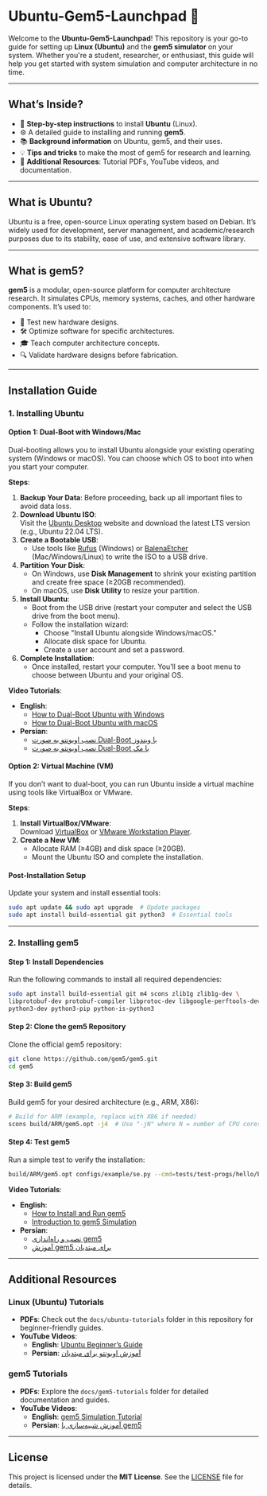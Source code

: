 # **Ubuntu-Gem5-Launchpad** 🚀  
Welcome to the **Ubuntu-Gem5-Launchpad**! This repository is your go-to guide for setting up **Linux (Ubuntu)** and the **gem5 simulator** on your system. Whether you're a student, researcher, or enthusiast, this guide will help you get started with system simulation and computer architecture in no time.

---

## **What’s Inside?**  
- 🐧 **Step-by-step instructions** to install **Ubuntu** (Linux).  
- ⚙️ A detailed guide to installing and running **gem5**.  
- 📚 **Background information** on Ubuntu, gem5, and their uses.  
- 💡 **Tips and tricks** to make the most of gem5 for research and learning.  
- 📂 **Additional Resources**: Tutorial PDFs, YouTube videos, and documentation.  

---

## **What is Ubuntu?**  
Ubuntu is a free, open-source Linux operating system based on Debian. It’s widely used for development, server management, and academic/research purposes due to its stability, ease of use, and extensive software library.

---

## **What is gem5?**  
**gem5** is a modular, open-source platform for computer architecture research. It simulates CPUs, memory systems, caches, and other hardware components. It’s used to:  
- 🧠 Test new hardware designs.  
- 🛠️ Optimize software for specific architectures.  
- 🎓 Teach computer architecture concepts.  
- 🔍 Validate hardware designs before fabrication.  

---

## **Installation Guide**  

### **1. Installing Ubuntu**  
#### **Option 1: Dual-Boot with Windows/Mac**  
Dual-booting allows you to install Ubuntu alongside your existing operating system (Windows or macOS). You can choose which OS to boot into when you start your computer.  

**Steps**:  
1. **Backup Your Data**: Before proceeding, back up all important files to avoid data loss.  
2. **Download Ubuntu ISO**:  
   Visit the [Ubuntu Desktop](https://ubuntu.com/download/desktop) website and download the latest LTS version (e.g., Ubuntu 22.04 LTS).  
3. **Create a Bootable USB**:  
   - Use tools like [Rufus](https://rufus.ie/) (Windows) or [BalenaEtcher](https://www.balena.io/etcher/) (Mac/Windows/Linux) to write the ISO to a USB drive.  
4. **Partition Your Disk**:  
   - On Windows, use **Disk Management** to shrink your existing partition and create free space (≥20GB recommended).  
   - On macOS, use **Disk Utility** to resize your partition.  
5. **Install Ubuntu**:  
   - Boot from the USB drive (restart your computer and select the USB drive from the boot menu).  
   - Follow the installation wizard:  
     - Choose "Install Ubuntu alongside Windows/macOS."  
     - Allocate disk space for Ubuntu.  
     - Create a user account and set a password.  
6. **Complete Installation**:  
   - Once installed, restart your computer. You’ll see a boot menu to choose between Ubuntu and your original OS.  

**Video Tutorials**:  
- **English**:  
  - [How to Dual-Boot Ubuntu with Windows](https://www.youtube.com/watch?v=GZzXpLKUa1w)  
  - [How to Dual-Boot Ubuntu with macOS](https://www.youtube.com/watch?v=5Fm6Zg6u6wE)  
- **Persian**:  
  - [نصب اوبونتو به صورت Dual-Boot با ویندوز](https://www.youtube.com/watch?v=XYZ)  
  - [نصب اوبونتو به صورت Dual-Boot با مک](https://www.youtube.com/watch?v=XYZ)  

#### **Option 2: Virtual Machine (VM)**  
If you don’t want to dual-boot, you can run Ubuntu inside a virtual machine using tools like VirtualBox or VMware.  

**Steps**:  
1. **Install VirtualBox/VMware**:  
   Download [VirtualBox](https://www.virtualbox.org) or [VMware Workstation Player](https://www.vmware.com).  
2. **Create a New VM**:  
   - Allocate RAM (≥4GB) and disk space (≥20GB).  
   - Mount the Ubuntu ISO and complete the installation.  

#### **Post-Installation Setup**  
Update your system and install essential tools:  
```bash
sudo apt update && sudo apt upgrade  # Update packages
sudo apt install build-essential git python3  # Essential tools
```

---

### **2. Installing gem5**  
#### **Step 1: Install Dependencies**  
Run the following commands to install all required dependencies:  
```bash
sudo apt install build-essential git m4 scons zlib1g zlib1g-dev \
libprotobuf-dev protobuf-compiler libprotoc-dev libgoogle-perftools-dev \
python3-dev python3-pip python-is-python3
```

#### **Step 2: Clone the gem5 Repository**  
Clone the official gem5 repository:  
```bash
git clone https://github.com/gem5/gem5.git
cd gem5
```

#### **Step 3: Build gem5**  
Build gem5 for your desired architecture (e.g., ARM, X86):  
```bash
# Build for ARM (example, replace with X86 if needed)
scons build/ARM/gem5.opt -j4  # Use "-jN" where N = number of CPU cores
```

#### **Step 4: Test gem5**  
Run a simple test to verify the installation:  
```bash
build/ARM/gem5.opt configs/example/se.py --cmd=tests/test-progs/hello/bin/arm/linux/hello
```

**Video Tutorials**:  
- **English**:  
  - [How to Install and Run gem5](https://www.youtube.com/watch?v=XYZ)  
  - [Introduction to gem5 Simulation](https://www.youtube.com/watch?v=XYZ)  
- **Persian**:  
  - [نصب و راه‌اندازی gem5](https://www.youtube.com/watch?v=XYZ)  
  - [آموزش gem5 برای مبتدیان](https://www.youtube.com/watch?v=XYZ)  

---

## **Additional Resources**  
### **Linux (Ubuntu) Tutorials**  
- **PDFs**: Check out the `docs/ubuntu-tutorials` folder in this repository for beginner-friendly guides.  
- **YouTube Videos**:  
  - **English**: [Ubuntu Beginner’s Guide](https://www.youtube.com/watch?v=XYZ)  
  - **Persian**: [آموزش اوبونتو برای مبتدیان](https://www.youtube.com/watch?v=XYZ)  

### **gem5 Tutorials**  
- **PDFs**: Explore the `docs/gem5-tutorials` folder for detailed documentation and guides.  
- **YouTube Videos**:  
  - **English**: [gem5 Simulation Tutorial](https://www.youtube.com/watch?v=XYZ)  
  - **Persian**: [آموزش شبیه‌سازی با gem5](https://www.youtube.com/watch?v=XYZ)  

---

## **License**  
This project is licensed under the **MIT License**. See the [LICENSE](LICENSE) file for details.  
